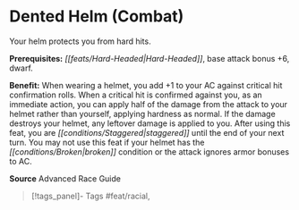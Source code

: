 ﻿---
cssclass: [feats]

---
# Dented Helm (Combat)

Your helm protects you from hard hits.

**Prerequisites:** _[[feats/Hard-Headed|Hard-Headed]]_, base attack bonus +6, dwarf.

**Benefit:** When wearing a helmet, you add +1 to your AC against critical hit confirmation rolls. When a critical hit is confirmed against you, as an immediate action, you can apply half of the damage from the attack to your helmet rather than yourself, applying hardness as normal. If the damage destroys your helmet, any leftover damage is applied to you. After using this feat, you are _[[conditions/Staggered|staggered]]_ until the end of your next turn. You may not use this feat if your helmet has the _[[conditions/Broken|broken]]_ condition or the attack ignores armor bonuses to AC.

**Source** Advanced Race Guide
>[!tags_panel]- Tags
> #feat/racial, 